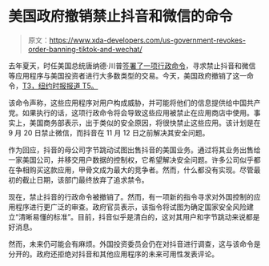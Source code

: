 # 美国政府撤销禁止抖音和微信的命令

> 原文：<https://www.xda-developers.com/us-government-revokes-order-banning-tiktok-and-wechat/>

去年夏天，时任美国总统唐纳德·川普[签署了一项行政命令](https://www.xda-developers.com/trump-signs-executive-order-ban-transactions-tiktok-wechat/)，寻求禁止抖音和微信等应用程序与美国投资者进行大多数类型的交易。今天，美国政府撤销了这一命令，[T3，纽约时报报道 T5。](https://www.nytimes.com/2021/06/09/us/politics/biden-tiktok-ban.html)

该命令声称，这些应用程序对用户构成威胁，并可能将他们的信息提供给中国共产党。如果执行的话，这项行政命令将会导致这些应用被禁止在应用商店中使用。事实上，美国商务部表示，出于类似的安全原因，将很快禁止这些应用。该计划是在 9 月 20 日禁止微信，而抖音在 11 月 12 日之前解决其安全问题。

作为回应，抖音的母公司字节跳动试图出售抖音的美国业务。通过将其业务出售给一家美国公司，并移交用户数据的控制权，它希望解决安全问题。许多公司似乎都在争相购买这款应用，甲骨文成为最大的竞争者。然而，什么都没有实现。尽管最初的截止日期，该部门最终放弃了追求禁令。

现在，禁止抖音的行政命令被撤销了。然而，有一项新的指令寻求对外国控制的应用程序进行更广泛的审查。政府官员表示，该指令将试图为确定国家安全风险建立“清晰易懂的标准”。目前，抖音似乎是清白的，这对其用户和字节跳动来说都是好消息。

然而，未来仍可能会有麻烦。外国投资委员会仍在对抖音进行调查，这与该命令是分开的。政府还拒绝对抖音和其他应用程序的未来可用性发表评论。